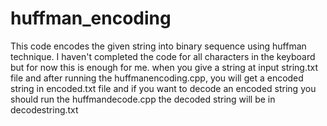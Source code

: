 # huffman_encoding
This code encodes the given string into binary sequence using huffman technique.
I haven't completed the code for all characters in the keyboard but for now this is enough for me. when you give a string at input string.txt file and after running the huffmanencoding.cpp,
you will get a encoded string in encoded.txt file and if you want to decode an encoded string you should run the huffmandecode.cpp 
the decoded string will be in decodestring.txt 
